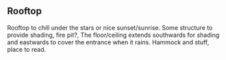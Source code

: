 ## Rooftop
Rooftop to chill under the stars or nice sunset/sunrise. Some structure to provide shading, fire pit?, 
The floor/ceiling extends southwards for shading and eastwards to cover the entrance when it rains.
Hammock and stuff, place to read.